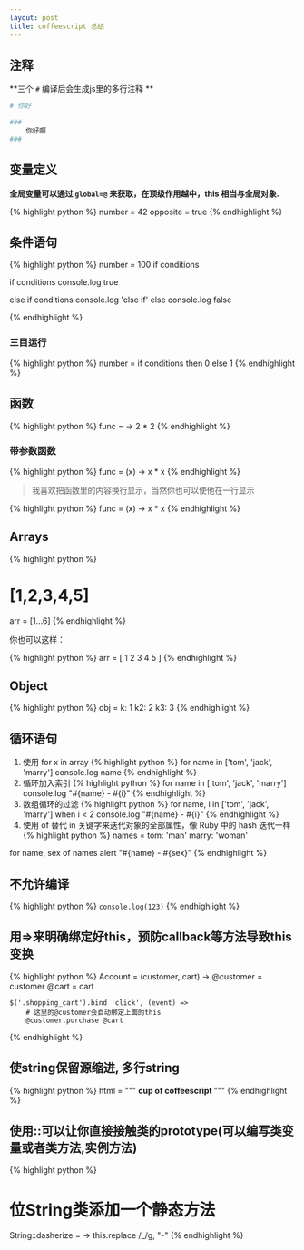 ```yaml
---
layout: post
title: coffeescript 总结
---
```


## 注释

**三个 `#` 编译后会生成js里的多行注释 **

```python
# 你好

###
	你好啊
###
```

## 变量定义

**全局变量可以通过 `global=@` 来获取，在顶级作用越中，this 相当与全局对象.**

{% highlight python %}
number   = 42
opposite = true
{% endhighlight %}

## 条件语句

{% highlight python %}
number = 100 if conditions

if conditions
	console.log true

else if conditions
	console.log 'else if'
else
	console.log false

{% endhighlight %}

### 三目运行

{% highlight python %}
number = if conditions then 0 else 1
{% endhighlight %}

## 函数

{% highlight python %}
func = ->
  2 * 2
{% endhighlight %}

### 带参数函数

{% highlight python %}
func = (x) ->
	x * x
{% endhighlight %}

> 我喜欢把函数里的内容换行显示，当然你也可以使他在一行显示

{% highlight python %}
func = (x) -> x * x
{% endhighlight %}

## Arrays

{% highlight python %}
# [1,2,3,4,5]
arr = [1...6]
{% endhighlight %}

你也可以这样：

{% highlight python %}
arr = [
	1
	2
	3
	4
	5
]
{% endhighlight %}


## Object

{% highlight python %}
obj = 
	k: 1
	k2: 2
	k3: 3
{% endhighlight %}

## 循环语句

1. 使用 for x in array
{% highlight python %}
for name in ['tom', 'jack', 'marry']
	console.log name
{% endhighlight %}
2. 循环加入索引
{% highlight python %}
for name in ['tom', 'jack', 'marry']
	console.log "#{name} - #{i}"
{% endhighlight %}
3. 数组循环的过滤
{% highlight python %}
for name, i in ['tom', 'jack', 'marry'] when i < 2
	console.log "#{name} - #{i}"
{% endhighlight %}
4. 使用 of 替代 in 关键字来迭代对象的全部属性，像 Ruby 中的 hash 迭代一样
{% highlight python %}
names =
	tom: 'man'
	marry: 'woman'

for name, sex of names
	alert "#{name} - #{sex}"
{% endhighlight %}

## 不允许编译

{% highlight python %}
`console.log(123)`
{% endhighlight %}

## 用=>来明确绑定好this，预防callback等方法导致this变换

{% highlight python %}
Account = (customer, cart) ->
	@customer = customer
	@cart = cart

	$('.shopping_cart').bind 'click', (event) =>
		# 这里的@customer会自动绑定上面的this
		@customer.purchase @cart 
{% endhighlight %}

## 使string保留源缩进, 多行string

{% highlight python %}
html = """
	<strong>
		cup of coffeescript
	</strong>
	"""
{% endhighlight %}

## 使用::可以让你直接接触类的prototype(可以编写类变量或者类方法,实例方法)

{% highlight python %}
# 位String类添加一个静态方法
String::dasherize = -> 
	this.replace /_/g, "-"
{% endhighlight %}